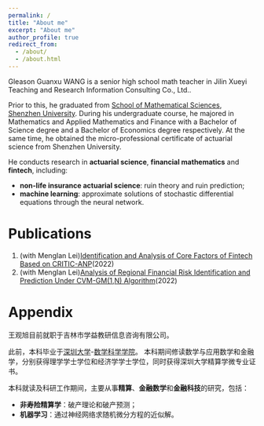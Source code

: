 ```yaml
---
permalink: /
title: "About me"
excerpt: "About me"
author_profile: true
redirect_from: 
  - /about/
  - /about.html
---
```


Gleason Guanxu WANG is a senior high school math teacher in Jilin Xueyi Teaching and Research Information Consulting Co., Ltd..

Prior to this, he graduated from [School of Mathematical Sciences](https://math.szu.edu.cn/), [Shenzhen University](https://www.szu.edu.cn/). During his undergraduate course, he majored in Mathematics and Applied Mathematics and Finance with a Bachelor of Science degree and a Bachelor of Economics degree respectively. At the same time, he obtained the micro-professional certificate of actuarial science from Shenzhen University.

He conducts research in **actuarial science**, **financial mathematics** and **fintech**, including:

* **non-life insurance actuarial science**: ruin theory and ruin prediction;
* **machine learning**: approximate solutions of stochastic differential equations through the neural network.


Publications
======
1. (with MengIan Lei)[Identification and Analysis of Core Factors of Fintech Based on CRITIC-ANP](https://doi.org/10.2991/aebmr.k.220307.170)(2022)
2. (with MengIan Lei)[Analysis of Regional Financial Risk Identification and Prediction Under CVM-GM(1,N) Algorithm](https://doi.org/10.2991/aebmr.k.220502.039)(2022)

Appendix
======
王观旭目前就职于吉林市学益教研信息咨询有限公司。

此前，本科毕业于[深圳大学](https://www.szu.edu.cn/)-[数学科学学院](https://math.szu.edu.cn/)。 本科期间修读数学与应用数学和金融学，分别获得理学学士学位和经济学学士学位，同时获得深圳大学精算学微专业证书。

本科就读及科研工作期间，主要从事**精算**、**金融数学**和**金融科技**的研究，包括：
* **非寿险精算学**：破产理论和破产预测；
* **机器学习**：通过神经网络求随机微分方程的近似解。
